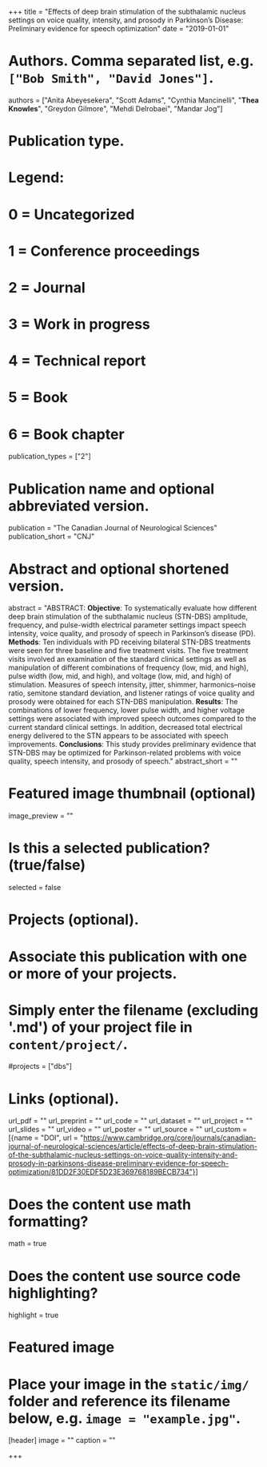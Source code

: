 +++
title = "Effects of deep brain stimulation of the subthalamic nucleus settings on voice quality, intensity, and prosody in Parkinson’s Disease: Preliminary evidence for speech optimization"
date = "2019-01-01"

# Authors. Comma separated list, e.g. `["Bob Smith", "David Jones"]`.
authors = ["Anita Abeyesekera", "Scott Adams", "Cynthia Mancinelli", "**Thea Knowles**", "Greydon Gilmore", "Mehdi Delrobaei", "Mandar Jog"]

# Publication type.
# Legend:
# 0 = Uncategorized
# 1 = Conference proceedings
# 2 = Journal
# 3 = Work in progress
# 4 = Technical report
# 5 = Book
# 6 = Book chapter
publication_types = ["2"]

# Publication name and optional abbreviated version.
publication = "The Canadian Journal of Neurological Sciences"
publication_short = "CNJ"

# Abstract and optional shortened version.
abstract = "ABSTRACT: **Objective**: To systematically evaluate how different deep brain stimulation of the subthalamic nucleus (STN-DBS) amplitude, frequency, and pulse-width electrical parameter settings impact speech intensity, voice quality, and prosody of speech in Parkinson’s disease (PD). **Methods**: Ten individuals with PD receiving bilateral STN-DBS treatments were seen for three baseline and five treatment visits. The five treatment visits involved an examination of the standard clinical settings as well as manipulation of different combinations of frequency (low, mid, and high), pulse width (low, mid, and high), and voltage (low, mid, and high) of stimulation. Measures of speech intensity, jitter, shimmer, harmonics–noise ratio, semitone standard deviation, and listener ratings of voice quality and prosody were obtained for each STN-DBS manipulation. **Results**: The combinations of lower frequency, lower pulse width, and higher voltage settings were associated with improved speech outcomes compared to the current standard clinical settings. In addition, decreased total electrical energy delivered to the STN appears to be associated with speech improvements. **Conclusions**: This study provides preliminary evidence that STN-DBS may be optimized for Parkinson-related problems with voice quality, speech intensity, and prosody of speech."
abstract_short = ""

# Featured image thumbnail (optional)
image_preview = ""

# Is this a selected publication? (true/false)
selected = false

# Projects (optional).
#   Associate this publication with one or more of your projects.
#   Simply enter the filename (excluding '.md') of your project file in `content/project/`.
#projects = ["dbs"]

# Links (optional).
url_pdf = ""
url_preprint = ""
url_code = ""
url_dataset = ""
url_project = ""
url_slides = ""
url_video = ""
url_poster = ""
url_source = ""
url_custom = [{name = "DOI", url = "https://www.cambridge.org/core/journals/canadian-journal-of-neurological-sciences/article/effects-of-deep-brain-stimulation-of-the-subthalamic-nucleus-settings-on-voice-quality-intensity-and-prosody-in-parkinsons-disease-preliminary-evidence-for-speech-optimization/81DD2F30EDF5D23E369768189BECB734"}]

# Does the content use math formatting?
math = true

# Does the content use source code highlighting?
highlight = true

# Featured image
# Place your image in the `static/img/` folder and reference its filename below, e.g. `image = "example.jpg"`.
[header]
image = ""
caption = ""

+++
